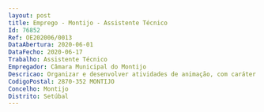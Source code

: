```yaml
--- 
layout: post
title: Emprego - Montijo - Assistente Técnico
Id: 76852
Ref: OE202006/0013
DataAbertura: 2020-06-01
DataFecho: 2020-06-17
Trabalho: Assistente Técnico
Empregador: Câmara Municipal do Montijo
Descricao: Organizar e desenvolver atividades de animação, com caráter educativo, cultural, desportivo e social, no âmbito das atividades de Animação e Apoio à Família (AAAF) dos jardins de infância da rede pública, em estreita articulação com os educadores de infância que supervisionam o referido serviço.
CodigoPostal: 2870-352 MONTIJO
Concelho: Montijo
Distrito: Setúbal
--- 
```

